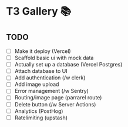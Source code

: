 # T3 Gallery 📚

## TODO

- [ ] Make it deploy (Vercel)
- [ ] Scaffold basic ui with mock data
- [ ] Actually set up a database (Vercel Postgres)
- [ ] Attach database to UI
- [ ] Add authentication (/w clerk)
- [ ] Add image upload
- [ ] Error management (/w Sentry)
- [ ] Routing/image page (parrarel route)
- [ ] Delete button (/w Server Actions)
- [ ] Analytics (PostHog)
- [ ] Ratelimiting (upstash)
